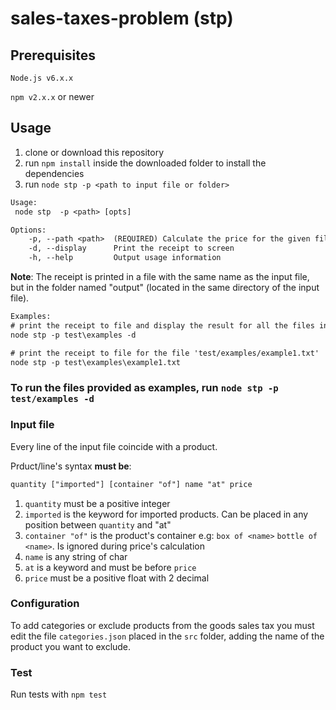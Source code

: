 # sales-taxes-problem (stp)

## Prerequisites

`Node.js v6.x.x`

`npm v2.x.x` or newer

## Usage

1. clone or download this repository
2. run `npm install` inside the downloaded folder to install the dependencies
3. run `node stp -p <path to input file or folder>`

```txt
Usage:
 node stp  -p <path> [opts]

Options:
    -p, --path <path>  (REQUIRED) Calculate the price for the given file(s) and print receipt to file
    -d, --display      Print the receipt to screen
    -h, --help         Output usage information

```
**Note**: The receipt is printed in a file with the same name as the input file, but in the folder named "output" (located in the same directory of the input file).

```txt
Examples:
# print the receipt to file and display the result for all the files in 'test\examples'
node stp -p test\examples -d

# print the receipt to file for the file 'test/examples/example1.txt'
node stp -p test\examples\example1.txt
```

### To run the files provided as examples, run `node stp -p test/examples -d`

### Input file
Every line of the input file coincide with a product.

Prduct/line's syntax **must be**:
```txt
quantity ["imported"] [container "of"] name "at" price
```
1. `quantity` must be a positive integer
2. `imported` is the keyword for imported products. Can be placed in any position between `quantity` and "at"
3. `container "of"` is the product's container e.g: `box of <name>` `bottle of <name>`. Is ignored during price's calculation
3. `name` is any string of char
4. `at` is a keyword and must be before `price`
5. `price` must be a positive float with 2 decimal

### Configuration

To add categories or exclude products from the goods sales tax you must edit the file `categories.json` placed in the `src` folder, adding the name of the product you want to exclude.

### Test
Run tests with `npm test`
